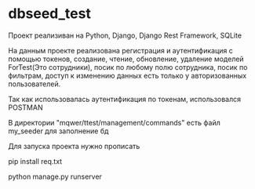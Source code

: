 # dbseed_test

Проект реализиван на Python, Django, Django Rest Framework, SQLite

На данным проекте реализована регистрация и аутентификация с помощью токенов, создание, чтение, обновление, удаление моделей ForTest(Это сотрудники), 
посик по любому полю сотрудника, посик по фильтрам, доступ к изменению данных есть только у авторизованных пользователей.

Так как использовалась аутентификация по токенам, использовался POSTMAN

В директории "mqwer/ttest/management/commands" есть файл my_seeder для заполнение бд 

Для запуска проекта нужно прописать

pip install req.txt

python manage.py runserver
